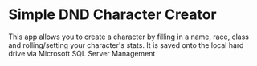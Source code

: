 # Simple DND Character Creator
 This app allows you to create a character by filling in a name, race, class and rolling/setting your character's stats. It is saved onto the local hard drive  via Microsoft SQL Server Management
